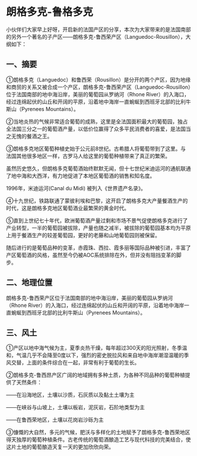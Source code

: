 #  朗格多克-鲁格多克

小伙伴们大家早上好呀，开启新的法国产区的分享，本次为大家带来的是法国南部的另外一个著名的子产区——朗格多克-鲁西荣产区（Languedoc-Rousillon），大纲如下：

## 一、摘要

①朗格多克（Languedoc）和鲁西荣（Rousillon）是分开的两个产区，因为地缘和商贸的关系又被合成一个产区，朗格多克-鲁西荣产区（Languedoc-Rousillon）位于法国南部的地中海沿岸，美丽的葡萄园从罗纳河（Rhone River）的入海口，经过连绵起伏的山丘和开阔的平原，沿着地中海岸一直蜿蜒到西班牙北部的比利牛斯山（Pyrenees Mountains）。

 ②当地炎热的气候非常适合葡萄的成熟，这里是全法国面积最大的葡萄园，独占全法国三分之一的葡萄酒产量，以低价位赢得了众多平民消费者的喜爱，是法国当之无愧的餐酒之王。

 ③朗格多克地区葡萄种植史始于公元前8世纪。古希腊人将葡萄带到了这里。与法国其他很多地区一样，古罗马人给这里的葡萄种植带来了真正的繁荣。

 虽然历史悠久，但朗格多克葡萄酒始终默默无闻，但十七世纪米迪运河的通航联通了地中海和大西洋，有力地促进了本地区葡萄酒的销售和知名度。

 1996年，米迪运河(Canal du Midi) 被列入《世界遗产名录》。

 ④十九世纪，铁路联通了蒙彼利埃和巴黎，这开启了朗格多克大产量餐酒生产的时代，这是朗格多克地区葡萄酒业最繁荣的黄金时代。

⑤直到上世纪七十年代，欧洲葡萄酒产量过剩和市场不景气促使朗格多克进行了产业转型，一半的葡萄园被拔除，产量也随之减半，被拔除的葡萄园基本均为平原上用于餐酒生产的较差葡萄园，更好的老藤和山地葡萄园则被保留。

 随后进行的是葡萄品种的变革，赤霞珠、西拉、霞多丽等国际品种被引进，丰富了产区葡萄酒的风格，虽然至今仍被AOC系统排除在外，但并没有阻挡变革的脚步。

##  二、地理位置

朗格多克-鲁西荣产区位于法国南部的地中海沿岸，美丽的葡萄园从罗纳河（Rhone River）的入海口，经过连绵起伏的山丘和开阔的平原，沿着地中海岸一直蜿蜒到西班牙北部的比利牛斯山（Pyrenees Mountains）。

## 三、风土

①产区以地中海气候为主，夏季炎热干燥，每年超过300天的阳光照射，冬季温和，气温几乎不会降至0度以下，强烈的密史脱拉风和来自地中海岸潮湿温暖的季风交替，上面的条件综合在一起，非常有利于葡萄的生长。

 ②朗格多克-鲁西昂产区广阔的地域拥有多种土质，为各种不同品种的葡萄种植提供了天然条件：

 ——在沿海地区，土壤以沙质，石灰质以及黏土土壤为主

——在峡谷与山坡上，土壤以板岩，泥灰岩，石阶地类型为主

——在鲁西荣地区，土壤以花岗岩沙砾为主

 

③慷慨的大自然，多元的气候，肥沃与多样化的土地赋予了朗格多克-鲁西荣地区得天独厚的葡萄种植条件。古老传统的葡萄酒酿造工艺与现代科技的完美结合，使这片土地的葡萄酿造天复一天的更加欣欣向荣。
